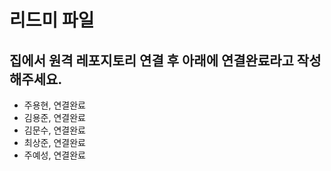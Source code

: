 # 리드미 파일

## 집에서 원격 레포지토리 연결 후 아래에 연결완료라고 작성해주세요.
- 주용현, 연결완료
- 김용준, 연결완료
- 김문수, 연결완료
- 최상준, 연결완료
- 주예성, 연결완료
